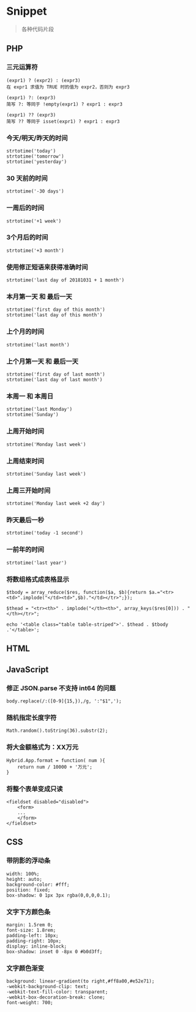 # Snippet

> 各种代码片段

## PHP

### 三元运算符

	(expr1) ? (expr2) : (expr3)
	在 expr1 求值为 TRUE 时的值为 expr2，否则为 expr3

	(expr1) ?: (expr3)
	简写 ?: 等同于 !empty(expr1) ? expr1 : expr3
	
	(expr1) ?? (expr3)
	简写 ?? 等同于 isset(expr1) ? expr1 : expr3

### 今天/明天/昨天的时间
	strtotime('today')
	strtotime('tomorrow')
	strtotime('yesterday')

### 30 天前的时间
	strtotime('-30 days')

### 一周后的时间
	strtotime('+1 week')

### 3个月后的时间
	strtotime('+3 month')
	
### 使用修正短语来获得准确时间
	strtotime('last day of 20181031 + 1 month')

### 本月第一天 和 最后一天
	strtotime('first day of this month')
	strtotime('last day of this month')

### 上个月的时间
	strtotime('last month')
	
### 上个月第一天 和 最后一天
	strtotime('first day of last month')
	strtotime('last day of last month')

### 本周一 和 本周日
	strtotime('last Monday')
	strtotime('Sunday')

### 上周开始时间
	strtotime('Monday last week')

### 上周结束时间
	strtotime('Sunday last week')

### 上周三开始时间
	strtotime('Monday last week +2 day')

### 昨天最后一秒
	strtotime('today -1 second')

### 一前年的时间
	strtotime('last year')
	
### 将数组格式成表格显示
	$tbody = array_reduce($res, function($a, $b){return $a.="<tr><td>".implode("</td><td>",$b)."</td></tr>";});

	$thead = "<tr><th>" . implode("</th><th>", array_keys($res[0])) . "</th></tr>";

	echo '<table class="table table-striped">'. $thead . $tbody .'</table>';
	

	
## HTML
	
## JavaScript

### 修正 JSON.parse 不支持 int64 的问题

	body.replace(/:([0-9]{15,}),/g, ':"$1",');

### 随机指定长度字符

	Math.random().toString(36).substr(2);
	
### 将大金额格式为：XX万元

	Hybrid.App.format = function( num ){
		return num / 10000 + '万元';
	}
	
### 将整个表单变成只读

	<fieldset disabled="disabled">
		<form>
		...
		</form>
	</fieldset>

## CSS

### 带阴影的浮动条
	width: 100%;
    height: auto;
    background-color: #fff;
    position: fixed;
    box-shadow: 0 1px 3px rgba(0,0,0,0.1);

### 文字下方颜色条

	margin: 1.5rem 0;
    font-size: 1.8rem;
    padding-left: 10px;
    padding-right: 10px;
    display: inline-block;
    box-shadow: inset 0 -8px 0 #b0d3ff;
	
### 文字颜色渐变
	background: linear-gradient(to right,#ff8a00,#e52e71);
    -webkit-background-clip: text;
    -webkit-text-fill-color: transparent;
    -webkit-box-decoration-break: clone;
	font-weight: 700;



